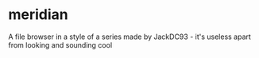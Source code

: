 # meridian
A file browser in a style of a series made by JackDC93 - it's useless apart from looking and sounding cool
